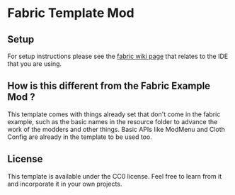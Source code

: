 # Fabric Template Mod

## Setup

For setup instructions please see the [fabric wiki page](https://fabricmc.net/wiki/tutorial:setup) that relates to the IDE that you are using.

## How is this different from the Fabric Example Mod ?

This template comes with things already set that don't come in the fabric example, such as the basic names in the resource folder to advance the work of the modders and other things. Basic APIs like ModMenu and Cloth Config are already in the template to be used too.

## License

This template is available under the CC0 license. Feel free to learn from it and incorporate it in your own projects.
